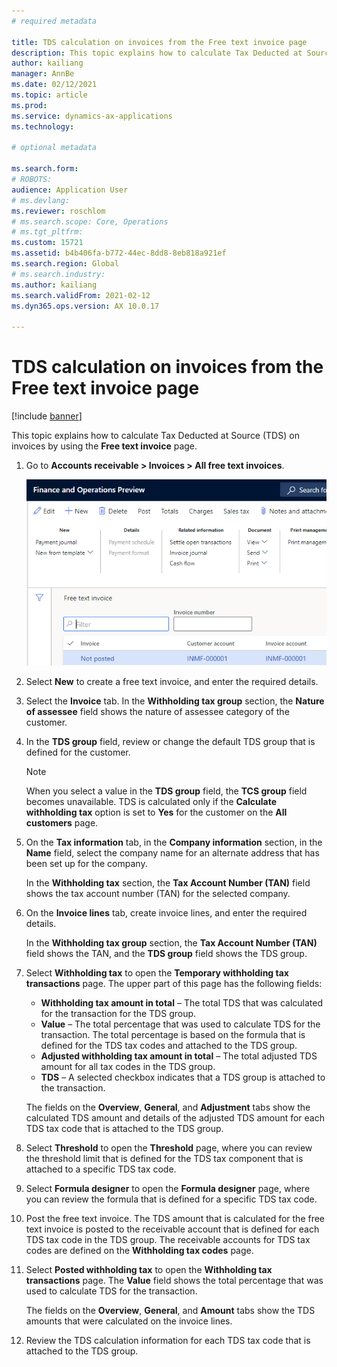 ```yaml
---
# required metadata

title: TDS calculation on invoices from the Free text invoice page
description: This topic explains how to calculate Tax Deducted at Source (TDS) on invoices by using the Free text invoice page.
author: kailiang
manager: AnnBe
ms.date: 02/12/2021
ms.topic: article
ms.prod: 
ms.service: dynamics-ax-applications
ms.technology: 

# optional metadata

ms.search.form: 
# ROBOTS: 
audience: Application User
# ms.devlang: 
ms.reviewer: roschlom
# ms.search.scope: Core, Operations
# ms.tgt_pltfrm: 
ms.custom: 15721
ms.assetid: b4b406fa-b772-44ec-8dd8-8eb818a921ef
ms.search.region: Global
# ms.search.industry: 
ms.author: kailiang
ms.search.validFrom: 2021-02-12
ms.dyn365.ops.version: AX 10.0.17

---
```


# TDS calculation on invoices from the Free text invoice page

[!include [banner](../includes/banner.md)]

This topic explains how to calculate Tax Deducted at Source (TDS) on invoices by using the **Free text invoice** page.

1. Go to **Accounts receivable \> Invoices \> All free text invoices**.

    [![Free text invoice page](./media/apac-ind-TDS-57-1.png)](./media/apac-ind-TDS-57-1.png)

2. Select **New** to create a free text invoice, and enter the required details.
3. Select the **Invoice** tab. In the **Withholding tax group** section, the **Nature of assessee** field shows the nature of assessee category of the customer.
4. In the **TDS group** field, review or change the default TDS group that is defined for the customer.

    > [!NOTE]
    > When you select a value in the **TDS group** field, the **TCS group** field becomes unavailable. TDS is calculated only if the **Calculate withholding tax** option is set to **Yes** for the customer on the **All customers** page.

5. On the **Tax information** tab, in the **Company information** section, in the **Name** field, select the company name for an alternate address that has been set up for the company.

    In the **Withholding tax** section, the **Tax Account Number (TAN)** field shows the tax account number (TAN) for the selected company.

6. On the **Invoice lines** tab, create invoice lines, and enter the required details.

    In the **Withholding tax group** section, the **Tax Account Number (TAN)** field shows the TAN, and the **TDS group** field shows the TDS group.

7. Select **Withholding tax** to open the **Temporary withholding tax transactions** page. The upper part of this page has the following fields:

    - **Withholding tax amount in total** – The total TDS that was calculated for the transaction for the TDS group.
    - **Value** – The total percentage that was used to calculate TDS for the transaction. The total percentage is based on the formula that is defined for the TDS tax codes and attached to the TDS group.
    - **Adjusted withholding tax amount in total** – The total adjusted TDS amount for all tax codes in the TDS group.
    - **TDS** – A selected checkbox indicates that a TDS group is attached to the transaction.

    The fields on the **Overview**, **General**, and **Adjustment** tabs show the calculated TDS amount and details of the adjusted TDS amount for each TDS tax code that is attached to the TDS group.

8. Select **Threshold** to open the **Threshold** page, where you can review the threshold limit that is defined for the TDS tax component that is attached to a specific TDS tax code.
9. Select **Formula designer** to open the **Formula designer** page, where you can review the formula that is defined for a specific TDS tax code.
10. Post the free text invoice. The TDS amount that is calculated for the free text invoice is posted to the receivable account that is defined for each TDS tax code in the TDS group. The receivable accounts for TDS tax codes are defined on the **Withholding tax codes** page.
11. Select **Posted withholding tax** to open the **Withholding tax transactions** page. The **Value** field shows the total percentage that was used to calculate TDS for the transaction.

    The fields on the **Overview**, **General**, and **Amount** tabs show the TDS amounts that were calculated on the invoice lines.

12. Review the TDS calculation information for each TDS tax code that is attached to the TDS group.
